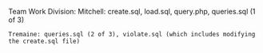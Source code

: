 Team Work Division:
	Mitchell: create.sql, load.sql, query.php, queries.sql (1 of 3)
	
	Tremaine: queries.sql (2 of 3), violate.sql (which includes modifying the create.sql file)
